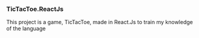 ### TicTacToe.ReactJs

This project is a game, TicTacToe, made in React.Js to train my knowledge of the language
